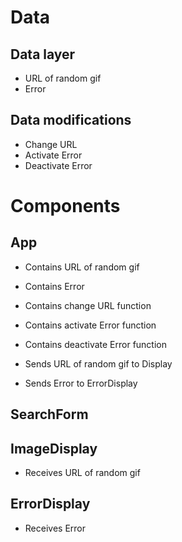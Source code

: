 # Data

## Data layer

- URL of random gif
- Error

## Data modifications

- Change URL
- Activate Error
- Deactivate Error

# Components

## App

- Contains URL of random gif
- Contains Error
- Contains change URL function
- Contains activate Error function
- Contains deactivate Error function

- Sends URL of random gif to Display
- Sends Error to ErrorDisplay

## SearchForm

## ImageDisplay

- Receives URL of random gif

## ErrorDisplay

- Receives Error
